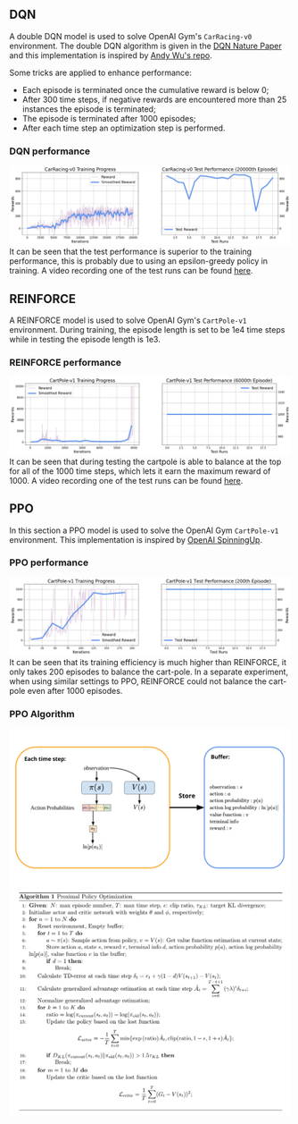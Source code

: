 ## DQN
A double DQN model is used to solve OpenAI Gym's `CarRacing-v0` environment. The double DQN algorithm is given in the [DQN Nature Paper](https://www.nature.com/articles/nature14236) and this implementation is inspired by [Andy Wu's repo](https://github.com/andywu0913/OpenAI-GYM-CarRacing-DQN). 

Some tricks are applied to enhance performance:
* Each episode is terminated once the cumulative reward is below 0;
* After 300 time steps, if negative rewards are encountered more than 25 instances the episode is terminated;
* The episode is terminated after 1000 episodes;
* After each time step an optimization step is performed.

### DQN performance 
![DQN Performance](https://github.com/BolunDai0216/DeepReinforcementLearning/blob/main/HW2/img/carrace_train.png)
It can be seen that the test performance is superior to the training performance, this is probably due to using an epsilon-greedy policy in training. A video recording one of the test runs can be found [here](https://www.youtube.com/watch?v=KQclb-CsLTE).

## REINFORCE
A REINFORCE model is used to solve OpenAI Gym's `CartPole-v1` environment. During training, the episode length is set to be 1e4 time steps while in testing the episode length is 1e3. 

### REINFORCE performance
![REINFORCE Performance](https://github.com/BolunDai0216/DeepReinforcementLearning/blob/main/HW2/img/cartpole.png)
It can be seen that during testing the cartpole is able to balance at the top for all of the 1000 time steps, which lets it earn the maximum reward of 1000. A video recording one of the test runs can be found [here](https://www.youtube.com/watch?v=zldhflojbXc).

## PPO
In this section a PPO model is used to solve the OpenAI Gym `CartPole-v1` environment. This implementation is inspired by [OpenAI SpinningUp](https://spinningup.openai.com/en/latest/algorithms/ppo.html).

### PPO performance
![PPO Performance](https://github.com/BolunDai0216/DeepReinforcementLearning/blob/main/HW2/img/cartpole_ppo.png)
It can be seen that its training efficiency is much higher than REINFORCE, it only takes 200 episodes to balance the cart-pole. In a separate experiment, when using similar settings to PPO, REINFORCE could not balance the cart-pole even after 1000 episodes.

### PPO Algorithm
![PPO Each Time Step](https://github.com/BolunDai0216/DeepReinforcementLearning/blob/main/HW2/img/PPO_episode.png)
![PPO Algorithm](https://github.com/BolunDai0216/DeepReinforcementLearning/blob/main/HW2/img/ppo_alg.png)
